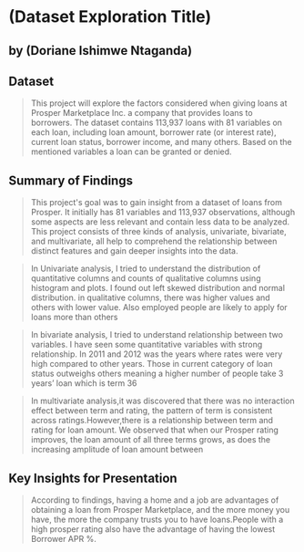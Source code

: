 # (Dataset Exploration Title)
## by (Doriane Ishimwe Ntaganda)


## Dataset

> This project will explore the factors considered when giving loans at Prosper Marketplace Inc. a company that provides loans to borrowers. 
The dataset contains 113,937 loans with 81 variables on each loan, including loan amount, borrower rate (or interest rate), current loan status, 
borrower income, and many others. Based on the mentioned variables a loan can be granted or denied.


## Summary of Findings

>This project's goal was to gain insight from a dataset of loans from Prosper. 
It initially has 81 variables and 113,937 observations, although some aspects are less relevant and contain less data to be analyzed. 
This project consists of three kinds of analysis, univariate, bivariate, and multivariate, all help to comprehend the relationship 
between distinct features and gain deeper insights into the data.

>In Univariate analysis, I tried to understand the distribution of quantitative columns and counts of qualitative columns using histogram and plots.
 I found out left skewed distribution and normal distribution. in qualitative columns, there was higher values and others with lower value.
 Also employed people are likely to apply for loans more than others

>In bivariate analysis, I tried to understand relationship between two variables.
 I have seen some quantitative variables with strong relationship. 
In 2011 and 2012 was the years where rates were very high compared to other years. 
Those in current category of loan status outweighs others meaning a higher number of people take 3 years’ loan which is term 36

>In multivariate analysis,it was discovered that there was no interaction effect between term and rating,
the pattern of term is consistent across ratings.However,there is a relationship between term and rating for loan amount. 
We observed that when our Prosper rating improves, the loan amount of all three terms grows, as does the increasing amplitude of loan amount between 


## Key Insights for Presentation

> According to findings, having a home and a job are advantages of obtaining a loan from Prosper Marketplace, and the more money you have, 
the more the company trusts you to have loans.People with a high prosper rating also have the advantage of having the lowest Borrower APR %.
